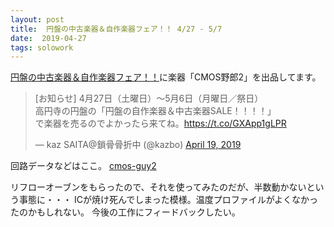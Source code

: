 ```yaml
---
layout: post
title:  円盤の中古楽器＆自作楽器フェア！！ 4/27 - 5/7
date:  2019-04-27
tags: solowork
---
```

[円盤の中古楽器＆自作楽器フェア！！](http://enbanschedule.blogspot.jp/2010/05/10.html)に楽器「CMOS野郎2」を出品してます。


<blockquote class="twitter-tweet"><p lang="ja" dir="ltr">[お知らせ] 4月27日（土曜日）〜5月6日（月曜日／祭日）<br>高円寺の円盤の「円盤の自作楽器＆中古楽器SALE！！！！」<br>で楽器を売るのでよかったら来てね。<a href="https://t.co/GXApp1gLPR">https://t.co/GXApp1gLPR</a></p>&mdash; kaz SAITA@鎖骨骨折中 (@kazbo) <a href="https://twitter.com/kazbo/status/1119107060640047106?ref_src=twsrc%5Etfw">April 19, 2019</a></blockquote> <script async src="https://platform.twitter.com/widgets.js" charset="utf-8"></script>

回路データなどはここ。
[cmos-guy2](https://github.com/kinoshita-lab/cmos_guy2)


リフローオーブンをもらったので、それを使ってみたのだが、半数動かないという事態に・・・
ICが焼け死んでしまった模様。温度プロファイルがよくなかったのかもしれない。
今後の工作にフィードバックしたい。




